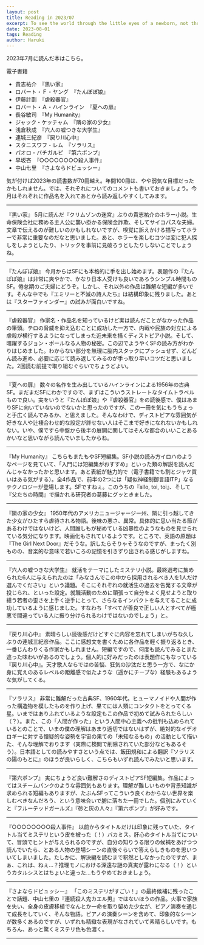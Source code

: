 ```yaml
---
layout: post
title: Reading in 2023/07
excerpt: To see the world through the little eyes of a newborn, not through your hollow eyes
date: 2023-08-01
tags: Reading
author: Haruki
---
```


2023年7月に読んだ本はこちら。

電子書籍

* 貴志祐介　『黒い家』
* ロバート・Ｆ・ヤング　『たんぽぽ娘』
* 伊藤計劃　『虐殺器官』
* ロバート・Ａ・ハインライン　『夏への扉』
* 長谷敏司　『My Humanity』
* ジャック・ケッチャム　『隣の家の少女』
* 浅倉秋成　『六人の嘘つきな大学生』
* 連城三紀彦　『戻り川心中』
* スタニスワフ・レム　『ソラリス』
* パオロ・バチガルピ　『第六ポンプ』
* 早坂吝　『○○○○○○○○殺人事件』
* 中山七里　『さよならドビュッシー』

気が付けば2023年の読書数が70冊越え。年間100冊は、やや弱気な目標だったかもしれません。では、それぞれについてのコメントも書いておきましょう。今月はそれぞれに作品名を入れてあとから読み返しやすくしてみます。

-----
『黒い家』
5月に読んだ『クリムゾンの迷宮』ぶりの貴志祐介のホラー小説。生命保険会社に務める主人公に襲い掛かる保険金詐欺、そしてサイコパスな夫婦。文章で伝えるのが難しいのかもしれないですが、嗅覚に訴えかける描写ってホラーで非常に重要なのだなと思いました。あと、ホラーを楽しむコツは変に犯人探しをしようとしたり、トリックを事前に見破ろうとしたりしないことでしょうね。

-----
『たんぽぽ娘』
今月からはSFにも本格的に手を出し始めます。表題作の『たんぽぽ娘』は非常に爽やかで、かなり日本人受けも良いであろうシンプル時間ものSF。倦怠期のご夫婦にどうぞ。しかし、それ以外の作品は難解な短編が多いです。そんな中でも『エミリーと不滅の詩人たち』は結構印象に残りました。あとは『スターファインダー』の試みが面白いですね。

-----
『虐殺器官』
作家名・作品名を知っているけど実は読んだことがなかった作品の筆頭。テロの脅威を抑え込むことに成功した一方で、内戦や民族の対立による虐殺が横行するようになってしまった近未来を描くディストピア小説。そして、暗躍するジョン・ポールなる人物の秘密。この辺でようやくSFの読み方がわかりはじめました。わからない部分を無理に脳内スタックにプッシュせず、どんどん読み進め、必要に応じて読み返してみるのが手っ取り早いコツだと思いました。2回読む前提で取り組むぐらいでちょうどよい。

-----
『夏への扉』
数々の名作を生み出しているハインラインによる1956年の古典SF。まだまだSFにわかですので、まずはこういうストレートなタイムトラベルもので良い。実をいうと『たんぽぽ娘』や『虐殺器官』をの読後感で、僕はあまりSFに向いていないのでないかと思ったのですが、この一冊を気にもうちょっと手広く読んでみるか、と思えました。そんなわけで、ディストピアな雰囲気が好きな人や辻褄合わせ的な設定が許せない人はそこまで好きになれないかもしれない。いや、僕ですら中盤から後半の展開に関してはそんな都合のいいことあるかいなと思いながら読んでいましたからね。

-----
『My Humanity』
こちらもまたもやSF短編集。SF小説の読み方イロハのようなページを見ていて、「入門には短編集がおすすめ」といった類の解説を読んだんじゃなかったかと思います。あと表紙が魅力的で（電子書籍でも割とジャケ買いはある気がする）。全4作品で、前半の2つには「疑似神経制御言語ITP」なるテクノロジーが登場します。SFですねぇ。このうちの『allo, toi, toi』、そして『父たちの時間』で描かれる研究者の葛藤にグッときました。

-----
『隣の家の少女』
1950年代のアメリカニュージャージー州、隣に引っ越してきた少女がひたすら虐待される物語。後味の悪さ、異常。具体的に思い当たる節があるわけではないけど、人間誰しもが秘めている凶暴性のようなものを見せられている気分になります。映画化もされているようです。ところで、英語の原題は『The Girl Next Door』だそうな。訳したらそりゃそうなのですが、まったく別ものの、音楽的な意味で若いころの記憶を引きずり出される感じがしますね。

-----
『六人の嘘つきな大学生』
就活をテーマにしたミステリ小説。最終選考に集められた6人に与えられたのは「みなさんでこの中から採用されるべき人を1人だけ選んでください」という議題。そこにそれぞれの就活生の過去を告発する文章が投じられ、といった設定。就職活動のために頑張って自分をよく見せようと取り繕う若者の歪さを上手く逆手にとって、さらなるインパクトを与えてることに成功しているように感じました。すなわち「すべてが善良で正しい人とすべてが極悪で間違っている人に振り分けられるわけではないのでしょう」と。

-----
『戻り川心中』
素晴らしい読後感だけどすぐに内容を忘れてしまいがちな久しぶりの連城三紀彦作品。ここに感想文を書くために各作品を軽く振り返るとき、一番じんわりくる作家かもしれません。短編ですので、何度も読んでみるとまた違った味わいがあるのでしょう。個人的に好みだったのは表題作にもなっている『戻り川心中』。天才歌人ならではの苦悩、狂気の沙汰だと思う一方で、なにか身に覚えのあるレベルの距離感で似たような（遥かにチープな）経験もあるような気がしてくる。

-----
『ソラリス』
非常に難解だった古典SF、1960年代。ヒューマノイドや人間が作った構造物を模したものを作り上げ、果てには人類にコンタクトをとってくる星。いまではありふれているような設定もこの作品で初めて試みられたらしい（？）。また、この「人間が作った」という人間中心主義への批判も込められているとのことで、いまの僕の理解はあまり適切ではないはずが、絶対的なイデオロギーに対する懐疑的な姿勢を宇宙の果ての「未知なるもの」の活動として描いた、そんな理解でおります（実際に検閲で削除されていた部分などもあるそう）。日本語としての読みやすさという点では、飯田規和による翻訳『ソラリスの陽のもとに』のほうが良いらしく、こちらもいずれ読んでみたいと思います。

-----
『第六ポンプ』
実にちょうど良い難解さのディストピアSF短編集。作品によってはスチームパンクのような雰囲気もあります。理解が難しいものや背景知識が求められる短編もありますが、たぶんSFってこういう良くわからない世界を楽しむべきなんだろう、という意味合いで腑に落ちた一冊でした。個別にみていくと『フルーテッドガールズ』『砂と灰の人々』『第六ポンプ』が好みです。

-----
『○○○○○○○○殺人事件』
以前からタイトルだけは印象に残っていた、タイトル当てミステリという皮を被った（！）バカミス。肝心のタイトル当てについて、冒頭でヒントが与えられるのですが、自分の知りうる限りの候補をあげつつ読んでいたら、とある人物の登場シーンの直後ぐらいで答えらしきものを思いついてしまいました。たしかに、解決編を読むまで釈然としなかったのですが、まぁ、これは、ねぇ…？推理モノにおける深遠な謎の真実が露わになる（！）というカタルシスとはちょいと違った…もうやめておきましょう。

-----
『さよならドビュッシー』
「このミステリがすごい！」の最終候補に残ったことで話題、中山七里の『連続殺人鬼カエル男』ではないほうの作品。火事で家族を失い、全身の皮膚移植でなんとか一命を取り留めた少女が、ピアノ演奏を通じて成長をしていく、そんな物語。ピアノの演奏シーンを含めて、印象的なシーンが数多くあるのですが、いずれも精緻な表現がなされていて素晴らしいです。もちろん、あっと驚くミステリ色も色濃く。

-----